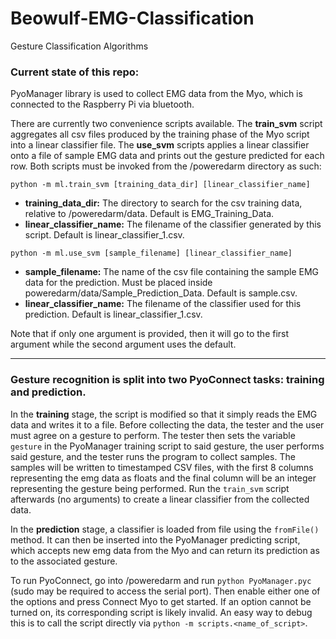 # Beowulf-EMG-Classification
Gesture Classification Algorithms

### Current state of this repo:

PyoManager library is used to collect EMG data from the Myo, which is connected to the Raspberry Pi via bluetooth.

There are currently two convenience scripts available. The **train\_svm** script aggregates all csv files produced by the training phase of the Myo script into a linear classifier file. The **use\_svm** scripts applies a linear classifier onto a file of sample EMG data and prints out the gesture predicted for each row. Both scripts must be invoked from the /poweredarm directory as such:

`python -m ml.train_svm [training_data_dir] [linear_classifier_name]` 
* **training\_data\_dir:** The directory to search for the csv training data, relative to /poweredarm/data. Default is EMG\_Training\_Data.
* **linear\_classifier\_name:** The filename of the classifier generated by this script. Default is linear\_classifier\_1.csv.

`python -m ml.use_svm [sample_filename] [linear_classifier_name]`
* **sample\_filename:** The name of the csv file containing the sample EMG data for the prediction. Must be placed inside poweredarm/data/Sample\_Prediction\_Data. Default is sample.csv.
* **linear\_classifier\_name:** The filename of the classifier used for this prediction. Default is linear\_classifier\_1.csv.

Note that if only one argument is provided, then it will go to the first argument while the second argument uses the default.
***
### Gesture recognition is split into two PyoConnect tasks: training and prediction.

In the __training__ stage, the script is modified so that it simply reads the EMG data and writes it to a file. Before collecting the data, the tester and the user must agree on a gesture to perform. The tester then sets the variable `gesture` in the PyoManager training script to said gesture, the user performs said gesture, and the tester runs the program to collect samples.
The samples will be written to timestamped CSV files, with the first 8 columns representing the emg data as floats and the final column will be an integer representing the gesture being performed. Run the `train_svm` script afterwards (no arguments) to create a linear classifier from the collected data.


In the __prediction__ stage, a classifier is loaded from file using the `fromFile()` method. It can then be inserted into the PyoManager predicting script, which accepts new emg data from the Myo and can return its prediction as to the associated gesture.

To run PyoConnect, go into /poweredarm and run `python PyoManager.pyc` (sudo may be required to access the serial port). Then enable either one of the options and press Connect Myo to get started. If an option cannot be turned on, its corresponding script is likely invalid. An easy way to debug this is to call the script directly via `python -m scripts.<name_of_script>`.
